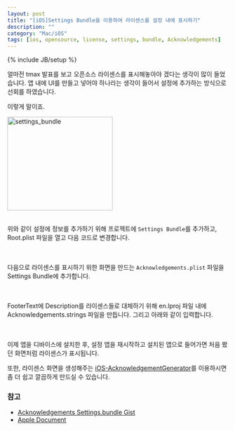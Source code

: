 ```yaml
---
layout: post
title: "[iOS]Settings Bundle을 이용하여 라이센스를 설정 내에 표시하기"
description: ""
category: "Mac/iOS"
tags: [ios, opensource, license, settings, bundle, Acknowledgements]
---
```

{% include JB/setup %}

얼마전 tmax 발표를 보고 오픈소스 라이센스를 표시해놓아야 겠다는 생각이 많이 들었습니다. 앱 내에 UI를 만들고 넣어야 하나라는 생각이 들어서 설정에 추가하는 방식으로 선회를 하였습니다.

이렇게 말이죠.

<img src="{{ site.production_url }}/image/flickr/26575344152_e05c2c1876_c.jpg" width="240" height="214" alt="settings_bundle"><br/><br/>


위와 같이 설정에 정보를 추가하기 위해 프로젝트에 `Settings Bundle`를 추가하고, Root.plist 파일을 열고 다음 코드로 변경합니다.

<!--
<?xml version="1.0" encoding="UTF-8"?>
<!DOCTYPE plist PUBLIC "-//Apple//DTD PLIST 1.0//EN" "http://www.apple.com/DTDs/PropertyList-1.0.dtd">
<plist version="1.0">
<dict>
	<key>PreferenceSpecifiers</key>
	<array>
		<dict>
			<key>Type</key>
			<string>PSGroupSpecifier</string>
			<key>Title</key>
			<string></string>
		</dict>
		<dict>
			<key>Type</key>
			<string>PSChildPaneSpecifier</string>
			<key>Title</key>
			<string>Acknowledgements</string>
			<key>File</key>
			<string>Acknowledgements</string>
		</dict>
	</array>
	<key>StringsTable</key>
	<string>Root</string>
</dict>
</plist>
-->

<script src="https://gist.github.com/minsOne/1faeb5c23f4068a5312fb74e2bbd1e65.js"></script>

<br/><br/>다음으로 라이센스를 표시하기 위한 화면을 만드는 `Acknowledgements.plist` 파일을 Settings Bundle에 추가합니다.

<!--
<?xml version="1.0" encoding="UTF-8"?>
<!DOCTYPE plist PUBLIC "-//Apple//DTD PLIST 1.0//EN" "http://www.apple.com/DTDs/PropertyList-1.0.dtd">
<plist version="1.0">
<dict>
	<key>PreferenceSpecifiers</key>
	<array>
		<dict>
			<key>Type</key>
			<string>PSGroupSpecifier</string>
			<key>FooterText</key>
			<string>Description</string>
		</dict>
	</array>
	<key>StringsTable</key>
	<string>Acknowledgements</string>
</dict>
</plist>
-->

<script src="https://gist.github.com/minsOne/583130d820533af5b69e3a7360fa3516.js"></script>

<br/><br/>FooterText에 Description를 라이센스들로 대체하기 위해 en.lproj 파일 내에 Acknowledgements.strings 파일을 만듭니다. 그리고 아래와 같이 입력합니다.

<!--
"Description" =
"Copyright (c) 2009-2015 Matej Bukovinski\
\
Permission is hereby granted, free of charge, to any person obtaining a copy\
of this software and associated documentation files (the &quot;Software&quot;), to deal\
in the Software without restriction, including without limitation the rights\
to use, copy, modify, merge, publish, distribute, sublicense, and/or sell\
copies of the Software, and to permit persons to whom the Software is\
furnished to do so, subject to the following conditions:\
\
The above copyright notice and this permission notice shall be included in\
all copies or substantial portions of the Software.\
\
THE SOFTWARE IS PROVIDED &quot;AS IS&quot;, WITHOUT WARRANTY OF ANY KIND, EXPRESS OR\
IMPLIED, INCLUDING BUT NOT LIMITED TO THE WARRANTIES OF MERCHANTABILITY,\
FITNESS FOR A PARTICULAR PURPOSE AND NONINFRINGEMENT. IN NO EVENT SHALL THE\
AUTHORS OR COPYRIGHT HOLDERS BE LIABLE FOR ANY CLAIM, DAMAGES OR OTHER\
LIABILITY, WHETHER IN AN ACTION OF CONTRACT, TORT OR OTHERWISE, ARISING FROM,\
OUT OF OR IN CONNECTION WITH THE SOFTWARE OR THE USE OR OTHER DEALINGS IN\
THE SOFTWARE.\
";
-->

<script src="https://gist.github.com/minsOne/afd9ea5e3b8f48aad4bca5fc1baef9f6.js"></script>

<br/><br/>이제 앱을 디바이스에 설치한 후, 설정 앱을 재시작하고 설치된 앱으로 들어가면 처음 봤던 화면처럼 라이센스가 표시됩니다.

또한, 라이센스 화면을 생성해주는 [iOS-AcknowledgementGenerator](https://github.com/cvknage/iOS-AcknowledgementGenerator)를 이용하시면 좀 더 쉽고 깔끔하게 만드실 수 있습니다.

### 참고

* [Acknowledgements Settings.bundle Gist](https://gist.github.com/zetachang/4111314)
* [Apple Document](https://developer.apple.com/library/ios/documentation/Cocoa/Conceptual/UserDefaults/Preferences/Preferences.html)
